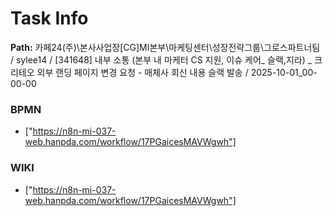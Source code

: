 # Task Info

**Path:** 카페24(주)\본사사업장\[CG]MI본부\마케팅센터\성장전략그룹\그로스파트너팀 / sylee14 / [341648] 내부 소통 (본부 내 마케터 CS 지원, 이슈 케어_ 슬랙,지라) _ 크리테오 외부 랜딩 페이지 변경 요청 - 매체사 회신 내용 슬랙 발송 / 2025-10-01_00-00-00

### BPMN
- ["https://n8n-mi-037-web.hanpda.com/workflow/17PGaicesMAVWgwh"]

### WIKI
- ["https://n8n-mi-037-web.hanpda.com/workflow/17PGaicesMAVWgwh"]

